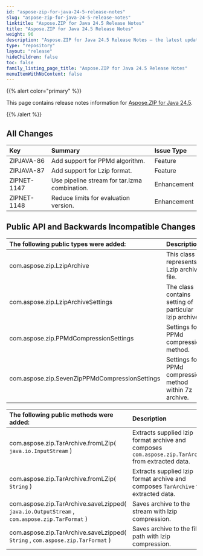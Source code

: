 ```yaml
---
id: "aspose-zip-for-java-24-5-release-notes"
slug: "aspose-zip-for-java-24-5-release-notes"
linktitle: "Aspose.ZIP for Java 24.5 Release Notes"
title: "Aspose.ZIP for Java 24.5 Release Notes"
weight: 96
description: "Aspose.ZIP for Java 24.5 Release Notes – the latest updates and fixes."
type: "repository"
layout: "release"
hideChildren: false
toc: false
family_listing_page_title: "Aspose.ZIP for Java 24.5 Release Notes"
menuItemWithNoContent: false
---
```


{{% alert color="primary" %}} 

This page contains release notes information for [Aspose.ZIP for Java 24.5](https://releases.aspose.com/zip/java/24-5/).

{{% /alert %}} 
## **All Changes**

|**Key**|**Summary**|**Issue Type**|
| :- | :- | :- |
| ZIPJAVA-86 | Add support for PPMd algorithm. | Feature |
| ZIPJAVA-87 | Add support for Lzip format. | Feature |
| ZIPNET-1147 | Use pipeline stream for tar.lzma combination. | Enhancement |
| ZIPNET-1148 | Reduce limits for evaluation version. | Enhancement |

## **Public API and Backwards Incompatible Changes**
|**The following public types were added:**|**Description**|
| :- | :- |
| com.aspose.zip.LzipArchive | This class represents Lzip archive file. |
| com.aspose.zip.LzipArchiveSettings | The class contains setting of particular lzip archive. |
| com.aspose.zip.PPMdCompressionSettings | Settings for PPMd compression method. |
| com.aspose.zip.SevenZipPPMdCompressionSettings | Settings for PPMd compression method within 7z archive. |

|**The following public methods were added:**|**Description**|
| :- | :- |
| com.aspose.zip.TarArchive.fromLZip( `java.io.InputStream` ) | Extracts supplied lzip format archive and composes `com.aspose.zip.TarArchive` from extracted data. |
| com.aspose.zip.TarArchive.fromLZip( `String` ) | Extracts supplied lzip format archive and composes `TarArchive` from extracted data. |
| com.aspose.zip.TarArchive.saveLzipped( `java.io.OutputStream` , `com.aspose.zip.TarFormat` ) | Saves archive to the stream with lzip compression. |
| com.aspose.zip.TarArchive.saveLzipped( `String` , `com.aspose.zip.TarFormat` ) | Saves archive to the file by path with lzip compression. |
